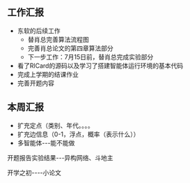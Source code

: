 ## 工作汇报

- 东软的后续工作
  - 替肖总完善算法流程图
  - 完善肖总论文的第四章算法部分
  - 下一步工作：7月15日前，替肖总完成实验部分
- 看了RlCard的源码以及学习了搭建智能体运行环境的基本代码
- 完成上学期的结课作业
- 完善开题内容

## 本周汇报

- 扩充定点（类别、年代。。。。
- 扩充边信息（0-1，浮点，概率（表示什么））
- 多智能体---能不能做



开题报告实验结果---异构网络、斗地主



开学之初----小论文
